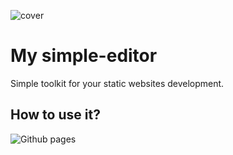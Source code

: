 ![cover](https://cotenfrontend.pl/img/cover.png)

# My simple-editor

Simple toolkit for your static websites development.

## How to use it?

![Github pages](https://andrzej-adamczyk.github.io/simple-editor)

